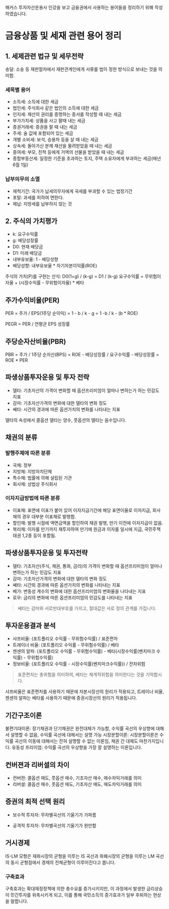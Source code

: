 해커스 투자자산운용사 인강을 보고 금융권에서 사용하는 용어들을 정리하기 위해 작성하였습니다.

# 금융상품 및 세재 관련 용어 정리

## 1. 세제관련 법규 및 세무전략

송달: 소송 등 재판절차에서 재판관계인에게 서류를 법이 정한 방식으로 보내는 것을 의미함.

### 세목별 용어

- 소득세: 소득에 대한 세금
- 법인세: 주식회사 같은 법인의 소득에 대한 세금
- 인지세: 재산의 권리를 증명하는 증서를 작성할 때 내는 세금
- 부가가치세: 상품을 사고 팔때 내는 세금
- 증권거래세: 증권을 팔 때 내는 세금
- 주세: 술 값에 포함되어 있는 세금
- 개별 소비세: 보석, 승용차 등을 살 때 내는 세금
- 상속세: 돌아가신 분께 재산을 물려받았을 때 내는 세금
- 증여세: 부모, 친척 등에게 거액의 선물을 받았을 때 내는 세금
- 종합부동산세: 일정한 기준을 초과하는 토지, 주택 소유자에게 부과하는 세금(매년 6월 1일)

### 납부의무의 소멸

- 재척기간: 국가가 납세의무자에게 국세를 부과할 수 있는 법정기간
- 포탈: 과세를 피하여 면한다.
- 체납: 지방세를 납부하지 않는 것

## 2. 주식의 가치평가

- k: 요구수익률
- g: 배당성장률
- D0: 현재 배당금
- D1: 미래 배당금
- 내부유보율: 1 - 배당성향
- 배당성향: 내부유보율 * 자기자본이익률(ROE)

주식의 가치(P)를 구한는 산식: D0(1+g) / (k-g) =  D1 / (k-g)
요구수익률 = 무위험이자율 + (시장수익률 - 무위험이자율) * 베타

## 주가수익비율(PER)

PER = 주가 / EPS(1주당 순이익)
= 1 - b / k - g = 1 -b / k - (b * ROE)

PEGR = PER / 연평균 EPS 성장률

## 주당순자산비율(PBR)

PBR = 주가 / 1주당 순자산(BPS)
= ROE - 배당성장률 / 요구수익률 - 배당성장률
= ROE * PER

## 파생상품투자운용 및 투자 전략

- 델타: 기초자산의 가격이 변화할 때 옵션프리미엄이 얼마나 변하는가 하는 민감도 지표
- 감마: 기초자산가격의 변화에 대한 델타의 변화 정도
- 쎄타: 시간의 경과에 따른 옵션가치의 변화를 나타내는 지표

델타의 속성에서 콜옵션 델타는 양수, 풋옵션의 델타는 음수입니다.

## 채권의 분류

### 발행주체에 따른 분류

- 국채: 정부
- 지방체: 지방자치단체
- 특수채: 법률에 의해 설립된 기관
- 회사채: 상법상 주식회사

### 이자지급방법에 따른 분류

- 이표채: 표면에 이표가 붙어 있어 이자지급기간에 해당 표면이율로 이자지급, 회사채의 경우 대부분 이표채로 발행함.
- 할인채: 발행 시점에 액면금액을 할인하여 채권 발행, 만기 이전에 이자지급이 없음.
- 복리채: 이자를 만기까지 재투자하여 만기에 원금과 이자를 일시에 지급, 국민주책태권 1,2종 등이 포함됨.

## 파생상품투자운용 및 투자전략

- 델타: 기초자산(주식, 채권, 통화, 금리)의 가격이 변화할 때 옵션프리미엄이 얼마나 변하는가 하는 민감도 지표
- 감마: 기초자산가격의 변화에 대한 델타의 변화 정도
- 쎄타: 시간외 경과에 따른 옵션가치의 변화를 나타내는 지표
- 베가: 변동성 계수의 변화에 대한 옵션프리미엄의 변화율을 나타내는 지표
- 로우: 금리의 변화에 따른 옵션프리미엄의 민감도를 나타내는 지표

> 쎄타는 감마와 서로반대부호를 가지고, 절대값은 서로 정의 관계를 가집니다.


## 투자운용결과 분석

- 샤프비율: (포트폴리오 수익률 - 무위험수익률) / 표준편차
- 트레이너 비율: (포트폴리오 수익률 - 무위험수익률) / 베타
- 젠센의 알파: (포트폴리오 수익률 - 무위험수익률) - 베타(시장수익률(벤치마크 수익률) - 무위험수익률)
- 정보비율: (포트폴리오 수익률 - 시장수익률(벤치마크수익률)) / 잔차위험 

> 표준편차는 총위험을 의미하여, 베타는 체계적위험을 의미한다는 것을 기억합시다.

샤프비율은 표준편차를 사용하기 때문에 자본시장선의 원리가 적용되고, 트레이너 비율, 젠센의 알파는 베타를 사용하기 때문에 증권시장선의 원리가 적용됩니다.

## 기간구조이론

불편기대이론: 장기채권과 단기채권은 완전대체가 가능함, 수익률 곡선의 우상향에 대해서 설명할 수 없음, 수익률 곡선에 대해서는 설명 가능
시장분할이론: 시장분할이론은 수익률 곡선의 이동에 대해서는 전혀 설명할 수 없는 이론임, 채권 간 대체도 마찬가지입니다.
유동성 프리미엄: 수익률 곡선의 우상향을 가장 잘 설명하는 이론입니다.

## 컨버젼과 리버셜의 차이

- 컨버젼: 콜옵션 매도, 풋옵션 매수, 기초자산 매수, 매수차익거래를 의미
- 리버셜: 콜옵션 매수, 풋옵션 매도, 기초자산 매도, 매도차익거래를 의미

## 증권의 최적 선택 원리

- 보수적 투자자: 무차별곡선의 기울기가 가파름

- 공격적 투자자: 무차별곡선의 기울기가 완만함


## 거시경제

IS-LM 모형은 재화시장의 균형을 이루는 IS 곡선과 화폐시장의 균형을 이루는 LM 곡선의 동시 균형점에서 경제의 전체균형이 이루어진다고 봅니다.

### 구축효과

구축효과는 확대재정정책에 의한 총수요를 증가시키지만, 이 과정에서 발생한 금리상승이 민간투자를 위축시키게 되고, 이를 통해 국민소득의 증가효과가 일부 후퇴하는 현상을 말합니다.

